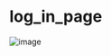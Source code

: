 # log_in_page


![image](https://github.com/Sejimu/LogInPage/assets/132245771/2375fc22-358b-4fa2-b29b-400387988f5c)
